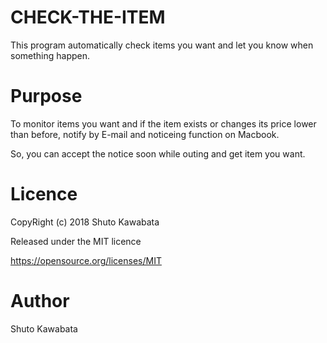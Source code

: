 # CHECK-THE-ITEM
This program automatically check items you want and let you know when something  happen.

# Purpose
To monitor items you want and if the item exists or changes its price lower than before, 
notify by E-mail and noticeing function on Macbook.

So, you can accept the notice soon while outing and get item you want.

# Licence
CopyRight (c) 2018 Shuto Kawabata

Released under the MIT licence

https://opensource.org/licenses/MIT

# Author
Shuto Kawabata


